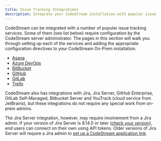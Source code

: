 ```yaml
---
title: Issue Tracking Integrations
description: Integrate your CodeStream installation with popular issue tracking services
---
```


CodeStream can be integrated with a number of popular issue tracking services.
Some of them (see list below) require configuration by the CodeStream server
administrator. The pages in this section will walk you through setting up each
of the services and adding the appropriate configuration directives to your
CodeStream On-Prem installation.

* [Asana](asana)
* [Azure DevOps](azuredevops)
* [BitBucket](bitbucket)
* [GitHub](github)
* [GitLab](gitlab)
* [Trello](trello)

CodeStream also has integrations with Jira, Jira Server, GitHub Enterprise,
GitLab Self-Managed, Bitbucket Server and YouTrack (cloud service from
JetBrains), but these integrations do not require any special work from on-prem
admins. 

The Jira Server integration, however, may require involvement from a Jira admin.
If your version of Jira Server is 8.14.0 or later ([check your
version](https://docs.codestream.com/userguide/faq/jira-server-version/)), end
users can connect on their own using API tokens. Older versions of Jira Server
will require a Jira admin to [set up a CodeStream application
link](https://docs.codestream.com/userguide/faq/jira-server-integration/).